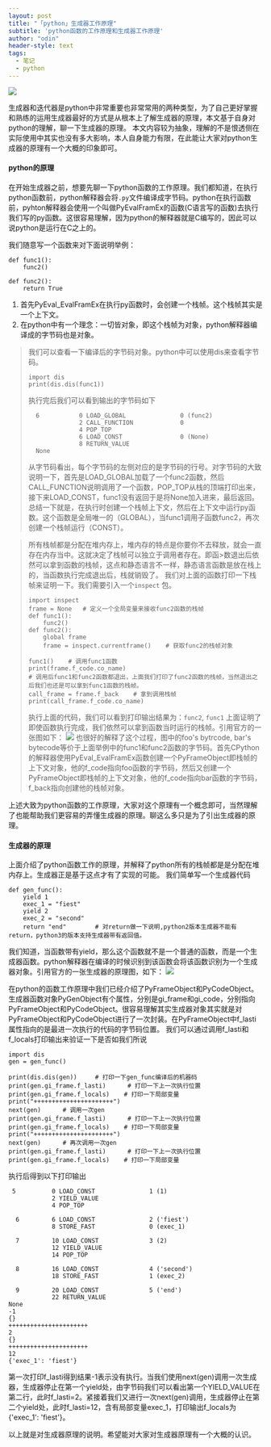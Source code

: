 ```yaml
---
layout: post
title: "「python」生成器工作原理"
subtitle: 'python函数的工作原理和生成器工作原理'
author: "odin"
header-style: text
tags:
  - 笔记
  - python
---
```

![]({{site.baseurl}}/img/in-post/post-python/python.png)

生成器和迭代器是python中非常重要也非常常用的两种类型，为了自己更好掌握和熟练的运用生成器最好的方式是从根本上了解生成器的原理，本文基于自身对python的理解，聊一下生成器的原理。
本文内容较为抽象，理解的不是恨透侧在实际使用中其实也没有多大影响，本人自身能力有限，在此能让大家对python生成器的原理有一个大概的印象即可。

#### python的原理
在开始生成器之前，想要先聊一下python函数的工作原理。我们都知道，在执行python函数前，python解释器会将`.py`文件编译成字节码。python在执行函数前，pyhton解释器会使用一个叫做PyEvalFramEx的函数(C语言写的函数)去执行我们写的py函数。这很容易理解，因为python的解释器就是C编写的，因此可以说python是运行在C之上的。

我们随意写一个函数来对下面说明举例：
```
def func1():
    func2()
    
def func2():
    return True
```

1. 首先PyEval_EvalFramEx在执行py函数时，会创建一个栈帧。这个栈帧其实是一个上下文。
2. 在python中有一个理念：一切皆对象，即这个栈帧为对象，python解释器编译成的字节码也是对象。

> 我们可以查看一下编译后的字节码对象。python中可以使用dis来查看字节码。
> ```
> import dis 
> print(dis.dis(func1))
> ```
> 执行完后我们可以看到输出的字节码如下
> ```
>   6           0 LOAD_GLOBAL               0 (func2)
>               2 CALL_FUNCTION             0
>               4 POP_TOP
>               6 LOAD_CONST                0 (None)
>               8 RETURN_VALUE
>   None
>   ```
> 从字节码看出，每个字节码的左侧对应的是字节码的行号。对字节码的大致说明一下，首先是LOAD_GLOBAL加载了一个func2函数，然后CALL_FUNCTION说明调用了一个函数，POP_TOP从栈的顶端打印出来，接下来LOAD_CONST，func1没有返回于是将None加入进来，最后返回。
> 总结一下就是，在执行时创建一个栈帧上下文，然后在上下文中运行py函数。这个函数是全局唯一的（GLOBAL），当func1调用子函数func2，再次创建一个栈帧运行（CONST）。

> 所有栈帧都是分配在堆内存上，堆内存的特点是你要你不去释放，就会一直存在内存当中。这就决定了栈帧可以独立于调用者存在。即函>数退出后依然可以拿到函数的栈帧，这点和静态语言不一样，静态语言函数是放在栈上的，当函数执行完成退出后，栈就销毁了。
>我们对上面的函数打印一下栈帧来证明一下。我们需要引入一个`inspect` 包。
> ```
> import inspect
> frame = None   # 定义一个全局变量来接收func2函数的栈帧
> def func1():
>     func2()
> def func2():
>     global frame
>     frame = inspect.currentframe()    # 获取func2的栈帧对象
> 
> func1()    # 调用func1函数
> print(frame.f_code.co_name)
> # 调用后func1和func2函数都退出，上面我们打印了func2函数的栈帧，当然退出之后我们也还是可以拿到func1函数的栈帧。
> call_frame = frame.f_back    # 拿到调用栈帧
> print(call_frame.f_code.co_name)
>```
>执行上面的代码，我们可以看到打印输出结果为：`func2`, `func1`
>上面证明了即使函数执行完成，我们依然可以拿到函数当时运行的栈帧。引用官方的一张图如下：
> ![]({{site.baseurl}}/img/in-post/post-python/python-func-1.jpg)
>也很好的解释了这个过程，图中的foo's bytrcode, bar's bytecode等价于上面举例中的func1和func2函数的字节码。首先CPython的解释器使用PyEval_EvalFramEx函数创建一个PyFrameObject即栈帧的上下文对象，他的f_code指向foo函数的字节码，然后又创建一个PyFrameObject即栈帧的上下文对象，他的f_code指向bar函数的字节码，f_back指向创建他的栈帧对象。

上述大致为python函数的工作原理，大家对这个原理有一个概念即可，当然理解了也能帮助我们更容易的弄懂生成器的原理。聊这么多只是为了引出生成器的原理。

#### 生成器的原理

上面介绍了python函数工作的原理，并解释了python所有的栈帧都是是分配在堆内存上。生成器正是基于这点才有了实现的可能。
我们简单写一个生成器代码
```
def gen_func():
    yield 1
    exec_1 = "fiest"
    yield 2
    exec_2 = "second"
    return "end"        # 对return做一下说明,python2版本生成器不能有return，python3的版本支持生成器带有返回值。
```
我们知道，当函数带有yield，那么这个函数就不是一个普通的函数，而是一个生成器函数。python解释器在编译的时候识别到该函数会将该函数识别为一个生成器对象。引用官方的一张生成器的原理图，如下：
![]({{site.baseurl}}/img/in-post/post-python/python-gen-1.jpg)

在python的函数工作原理中我们已经介绍了PyFrameObject和PyCodeObject。生成器函数对象PyGenObject有个属性，分别是gi_frame和gi_code，分别指向PyFrameObject和PyCodeObject。很容易理解其实生成器对象其实就是对PyFrameObject和PyCodeObject进行了一次封装。在PyFrameObject中f_lasti属性指向的是最进一次执行的代码的字节码位置。
我们可以通过调用f_lasti和f_locals打印输出来验证一下是否如我们所说
```
import dis
gen = gen_func()

print(dis.dis(gen))     # 打印一下gen_func编译后的机器码
print(gen.gi_frame.f_lasti)      # 打印一下上一次执行位置
print(gen.gi_frame.f_locals)    # 打印一下局部变量
print("++++++++++++++++++++++")
next(gen)      # 调用一次gen
print(gen.gi_frame.f_lasti)      # 打印一下上一次执行位置
print(gen.gi_frame.f_locals)    # 打印一下局部变量
print("++++++++++++++++++++++")
next(gen)      # 再次调用一次gen
print(gen.gi_frame.f_lasti)      # 打印一下上一次执行位置
print(gen.gi_frame.f_locals)    # 打印一下局部变量
```
执行后得到以下打印输出
```
 5          0 LOAD_CONST               1 (1)
            2 YIELD_VALUE
            4 POP_TOP

  6         6 LOAD_CONST               2 ('fiest')
            8 STORE_FAST               0 (exec_1)

  7         10 LOAD_CONST              3 (2)
            12 YIELD_VALUE
            14 POP_TOP

  8         16 LOAD_CONST              4 ('second')
            18 STORE_FAST              1 (exec_2)

  9         20 LOAD_CONST              5 ('end')
            22 RETURN_VALUE
None
-1
{}
++++++++++++++++++++++
2
{}
++++++++++++++++++++++
12
{'exec_1': 'fiest'}
```
第一次打印f_lasti得到结果-1表示没有执行。当我们使用next(gen)调用一次生成器，生成器停止在第一个yield处，由字节码我们可以看出第一个YIELD_VALUE在第二行，此时f_lasti=2。紧接着我们又进行一次next(gen)调用，生成器停止在第二个yield处，此时f_lasti=12，含有局部变量exec_1，打印输出f_locals为{'exec_1': 'fiest'}。

以上就是对生成器原理的说明。希望能对大家对生成器原理有一个大概的认识。